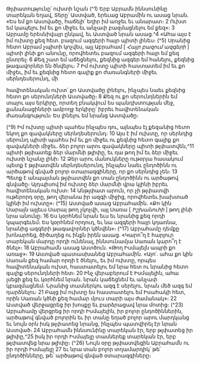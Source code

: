 
Թլփատությունը՝ ուխտի նշան
(^1) Երբ Աբրամն իննսունինը տարեկան եղավ, Տերը՝ Աստված, երեւաց Աբրամին ու ասաց նրան. «Ես եմ քո Աստվածը,
հաճելի՛ եղիր իմ առջեւ եւ անարատ։ 2 Ուխտ եմ կապելու իմ եւ քո միջեւ եւ անչափ բազմացնելու եմ քեզ»։ 3 Աբրամը
երեսնիվայր ընկավ, եւ Աստված նրան ասաց.^4 «Ահա այս է իմ ուխտը քեզ հետ. բազում ազգերի հայր պիտի լինես։
(^5) Սրանից հետո Աբրամ չպիտի կոչվես, այլ Աբրահամ [ _Հայր բազում ազգերի_ ] պիտի լինի քո անունը, որովհետեւ բազում
ազգերի հայր եմ քեզ ընտրել։ 6 Քեզ շատ եմ աճեցնելու, քեզնից ազգեր եմ հանելու, քեզնից թագավորներ են ծնվելու։ 7 Իմ
ուխտը պիտի հաստատեմ իմ եւ քո միջեւ, իմ եւ քեզնից հետո գալիք քո ժառանգների միջեւ սերնդեսերունդ, մի


հավիտենական ուխտ՝ քո Աստվածը լինելու, ինչպես նաեւ քեզնից հետո քո սերունդների Աստվածը։ 8 Քեզ ու քո
սերունդներին եմ տալու այս երկիրը, որտեղ բնակվում ես պանդխտության մեջ, քանանացիների ամբողջ երկիրը՝ իբրեւ
հավիտենական ժառանգություն։ Ես լինելու եմ նրանց Աստվածը։

(^9) Իմ ուխտը պիտի պահես ինչպես դու, այնպես էլ քեզանից հետո եկող քո զավակները սերնդեսերունդ։ 10 Այս է իմ
ուխտը, որ սերնդից սերունդ պիտի պահես իմ եւ քո միջեւ ու քեզնից հետո գալիք քո զավակների միջեւ. ձեր բոլոր արու
զավակները պիտի թլփատվեն,^11 պիտի թլփատեք ձեր մարմնի թլիփը, եւ դա թող իմ եւ ձեր միջեւ ուխտի նշանը լինի։ 12 Ձեր
արու մանուկները ութօրյա հասակում պետք է թլփատվեն սերնդեսերունդ, ինչպես նաեւ ընդոծինն ու արծաթով գնված
բոլոր օտարազգիները, որ քո սերնդից չեն։ 13 Պետք է անպայման թլփատվեն քո տան ընդոծինն ու արծաթով գնվածը։
Այդպիսով իմ ուխտը ձեր մարմնի վրա կլինի իբրեւ հավիտենական ուխտ։ 14 Անթլփատ արուն, որ չի թլփատվի ութերորդ
օրը, թող վերանա իր ազգի միջից, որովհետեւ խախտած կլինի իմ ուխտը»։
(^15) Աստված ասաց Աբրահամին. «Քո կին Սարայն այլեւս Սարայ թող չկոչվի, այլ Սառա [ _Իշխանուհի_ ] թող լինի նրա
անունը։ 16 Ես կօրհնեմ նրան եւս եւ նրանից քեզ որդի կպարգեւեմ։ Ես կօրհնեմ որդուդ, եւ նա ազգերի հայր կդառնա,
նրանից ազգերի թագավորներ կծնվեն»։
(^17) Աբրահամը դեմքը խոնարհեց, ծիծաղեց ու ինքն իրեն ասաց. «Կարո՞ղ է հարյուր տարեկան մարդը որդի ունենալ,
իննսունամյա Սառան կարո՞ղ է ծնել»։ 18 Աբրահամն ասաց Աստծուն. «Թող Իսմայելն ապրի քո առաջ»։ 19 Աստված
պատասխանեց Աբրահամին. «Այո՛. ահա քո կին Սառան քեզ համար որդի է ծնելու, եւ իմ ուխտը, որպես հավիտենական
ուխտ, հաստատելու եմ նրա հետ ու նրանից հետո գալիք սերունդների հետ։ 20 Ինչ վերաբերում է Իսմայելին, ահա լսեցի
քեզ եւ կօրհնեմ նրան. նրան կաճեցնեմ եւ անչափ կբազմացնեմ։ Նրանից տասներկու ազգ է սերելու. նրան մեծ ազգ եմ
դարձնելու։ 21 Բայց իմ ուխտը ես հաստատելու եմ Իսահակի հետ, որին Սառան կծնի քեզ համար մյուս տարի այս
ժամանակ»։ 22 Աստված վերջացրեց իր խոսքը եւ բարձրացավ նրա մոտից։
(^23) Աբրահամը վերցրեց իր որդի Իսմայելին, իր բոլոր ընդոծիններին, արծաթով գնված բոլորին եւ իր տանը եղած բոլոր
արու մարդկանց եւ նույն օրն իսկ թլփատեց նրանց, ինչպես պատվիրել էր նրան Աստված։ 24 Աբրահամն իննսունինը
տարեկան էր, երբ թլփատեց իր թլիփը,^25 իսկ իր որդի Իսմայելը տասներեք տարեկան էր, երբ թլփատվեց նրա թլիփը։
(^26) Նույն օրը թլփատվեցին Աբրահամն ու իր որդի Իսմայելը 27 եւ նրա տան բոլոր տղամարդիկ՝ թե՛ ընդոծինները, թե՛
արծաթով գնված օտարազգիները։
